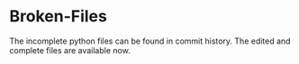 # Broken-Files
The incomplete python files can be found in commit history.
The edited and complete files are available now.
